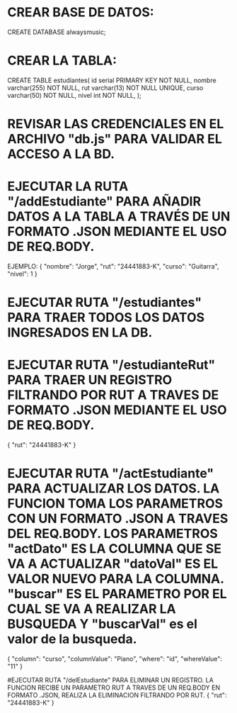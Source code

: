 # CREAR BASE DE DATOS:
CREATE DATABASE alwaysmusic;

# CREAR LA TABLA:
CREATE TABLE estudiantes(
	id serial PRIMARY KEY NOT NULL,
	nombre varchar(255) NOT NULL,
	rut varchar(13) NOT NULL UNIQUE,
	curso varchar(50) NOT NULL,
	nivel int NOT NULL,
);
# REVISAR LAS CREDENCIALES EN EL ARCHIVO "db.js" PARA VALIDAR EL ACCESO A LA BD.

# EJECUTAR LA RUTA "/addEstudiante" PARA AÑADIR DATOS A LA TABLA A TRAVÉS DE UN FORMATO .JSON MEDIANTE EL USO DE REQ.BODY. 
EJEMPLO:
{
  "nombre": "Jorge",
  "rut": "24441883-K",
  "curso": "Guitarra",
  "nivel": 1
}

# EJECUTAR RUTA "/estudiantes" PARA TRAER TODOS LOS DATOS INGRESADOS EN LA DB.

# EJECUTAR RUTA "/estudianteRut" PARA TRAER UN REGISTRO FILTRANDO POR RUT A TRAVES DE FORMATO .JSON MEDIANTE EL USO DE REQ.BODY. 
{
    "rut": "24441883-K"
}

# EJECUTAR RUTA "/actEstudiante" PARA ACTUALIZAR LOS DATOS. LA FUNCION TOMA LOS PARAMETROS CON UN FORMATO .JSON A TRAVES DEL REQ.BODY. LOS PARAMETROS "actDato" ES LA COLUMNA QUE SE VA A ACTUALIZAR "datoVal" ES EL VALOR NUEVO PARA LA COLUMNA. "buscar" ES EL PARAMETRO POR EL CUAL SE VA A REALIZAR LA BUSQUEDA Y "buscarVal" es el valor de la busqueda.
  {
    "column": "curso",
    "columnValue": "Piano",
    "where": "id",
    "whereValue": "11"
  }

#EJECUTAR RUTA "/delEstudiante" PARA ELIMINAR UN REGISTRO. LA FUNCION RECIBE UN PARAMETRO RUT A TRAVES DE UN REQ.BODY EN FORMATO .JSON, REALIZA LA ELIMINACION FILTRANDO POR RUT.
{
    "rut": "24441883-K"
}